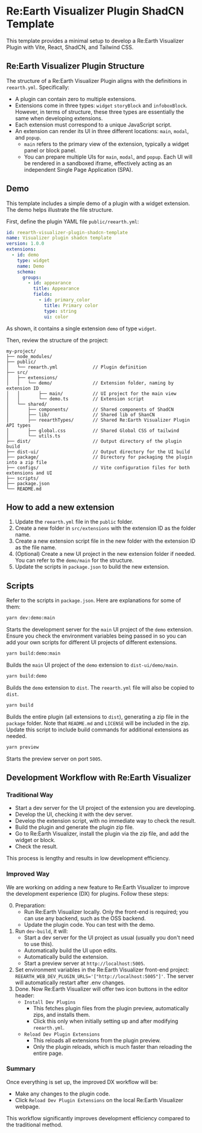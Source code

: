 # Re:Earth Visualizer Plugin ShadCN Template

This template provides a minimal setup to develop a Re:Earth Visualizer Plugin with Vite, React, ShadCN, and Tailwind CSS.

## Re:Earth Visualizer Plugin Structure

The structure of a Re:Earth Visualizer Plugin aligns with the definitions in `reearth.yml`. Specifically:

- A plugin can contain zero to multiple extensions.
- Extensions come in three types: `widget` `storyBlock` and `infoboxBlock`. However, in terms of structure, these three types are essentially the same when developing extensions.
- Each extension must correspond to a unique JavaScript script.
- An extension can render its UI in three different locations: `main`, `modal`, and `popup`.
  - `main` refers to the primary view of the extension, typically a widget panel or block panel.
  - You can prepare multiple UIs for `main`, `modal`, and `popup`. Each UI will be rendered in a sandboxed iframe, effectively acting as an independent Single Page Application (SPA).

## Demo

This template includes a simple demo of a plugin with a widget extension. The demo helps illustrate the file structure.

First, define the plugin YAML file `public/reearth.yml`:

```yaml
id: reearth-visualizer-plugin-shadcn-template
name: Visualizer plugin shadcn template
version: 1.0.0
extensions:
  - id: demo
    type: widget
    name: Demo
    schema:
      groups:
        - id: appearance
          title: Appearance
          fields:
            - id: primary_color
              title: Primary color
              type: string
              ui: color
```

As shown, it contains a single extension `demo` of type `widget`.

Then, review the structure of the project:

```planttext
my-project/
├── node_modules/
├── public/
│   └── reearth.yml             // Plugin definition
├── src/
│   ├── extensions/
│   │   └── demo/               // Extension folder, naming by extension ID
│   │       ├── main/           // UI project for the main view
│   │       └── demo.ts         // Extension script
│   └── shared/
│       ├── components/         // Shared components of ShadCN
│       ├── lib/                // Shared lib of ShanCN
│       ├── reearthTypes/       // Shared Re:Earth Visualizer Plugin API types
│       ├── global.css          // Shared Global CSS of tailwind
│       └── utils.ts
├── dist/                       // Output directory of the plugin build
├── dist-ui/                    // Output directory for the UI build
├── package/                    // Directory for packaging the plugin into a zip file
├── configs/                    // Vite configuration files for both extensions and UI
├── scripts/
├── package.json
└── README.md
```

## How to add a new extension

1. Update the `reearth.yml` file in the `public` folder.
2. Create a new folder in `src/extensions` with the extension ID as the folder name.
3. Create a new extension script file in the new folder with the extension ID as the file name.
4. (Optional) Create a new UI project in the new extension folder if needed. You can refer to the `demo/main` for the structure.
5. Update the scripts in `package.json` to build the new extension.

## Scripts

Refer to the scripts in `package.json`. Here are explanations for some of them:

```zsh
yarn dev:demo:main
```

Starts the development server for the `main` UI project of the `demo` extension.
Ensure you check the environment variables being passed in so you can add your own scripts for different UI projects of different extensions.

```zsh
yarn build:demo:main
```

Builds the `main` UI project of the `demo` extension to `dist-ui/demo/main`.

```zsh
yarn build:demo
```

Builds the `demo` extension to `dist`. The `reearth.yml` file will also be copied to `dist`.

```zsh
yarn build
```

Builds the entire plugin (all extensions to `dist`), generating a zip file in the `package` folder.
Note that `README.md` and `LICENSE` will be included in the zip. Update this script to include build commands for additional extensions as needed.

```zsh
yarn preview
```

Starts the preview server on port `5005`.

## Development Workflow with Re:Earth Visualizer

### Traditional Way

- Start a dev server for the UI project of the extension you are developing.
- Develop the UI, checking it with the dev server.
- Develop the extension script, with no immediate way to check the result.
- Build the plugin and generate the plugin zip file.
- Go to Re:Earth Visualizer, install the plugin via the zip file, and add the widget or block.
- Check the result.

This process is lengthy and results in low development efficiency.

### Improved Way

We are working on adding a new feature to Re:Earth Visualizer to improve the development experience (DX) for plugins. Follow these steps:

0. Preparation:
   - Run Re:Earth Visualizer locally. Only the front-end is required; you can use any backend, such as the OSS backend.
   - Update the plugin code. You can test with the demo.
1. Run `dev-build`, it will:
   - Start a dev server for the UI project as usual (usually you don't need to use this).
   - Automatically build the UI upon edits.
   - Automatically build the extension.
   - Start a preview server at `http://localhost:5005`.
2. Set environment variables in the Re:Earth Visualizer front-end project: `REEARTH_WEB_DEV_PLUGIN_URLS='["http://localhost:5005"]'`. The server will automatically restart after .env changes.
3. Done. Now Re:Earth Visualizer will offer two icon buttons in the editor header:
   - `Install Dev Plugins`
     - This fetches plugin files from the plugin preview, automatically zips, and installs them.
     - Click this only when initially setting up and after modifying `reearth.yml`.
   - `Reload Dev Plugin Extensions`
     - This reloads all extensions from the plugin preview.
     - Only the plugin reloads, which is much faster than reloading the entire page.

### Summary

Once everything is set up, the improved DX workflow will be:

- Make any changes to the plugin code.
- Click `Reload Dev Plugin Extensions` on the local Re:Earth Visualizer webpage.

This workflow significantly improves development efficiency compared to the traditional method.
